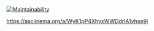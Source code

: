[![Maintainability](https://api.codeclimate.com/v1/badges/f544efe62933399d29da/maintainability)](https://codeclimate.com/github/KatyaLetuchaya/frontend-project-44/maintainability)

https://asciinema.org/a/WyK1pP4XhyxWWDdrlA1vhse9j
